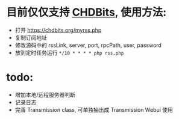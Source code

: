 # 目前仅仅支持 [CHDBits](https://chdbits.org), 使用方法:
* 打开 https://chdbits.org/myrss.php
* 复制订阅地址
* 修改源码中的 rssLink, server, port, rpcPath, user, password
* 放到定时任务运行 `*/10 * * * * php rss.php`


# todo:
* 增加本地/远程服务器判断
* 记录日志
* 完善 Transmission class, 可单独抽出成 Transmission Webui 使用
